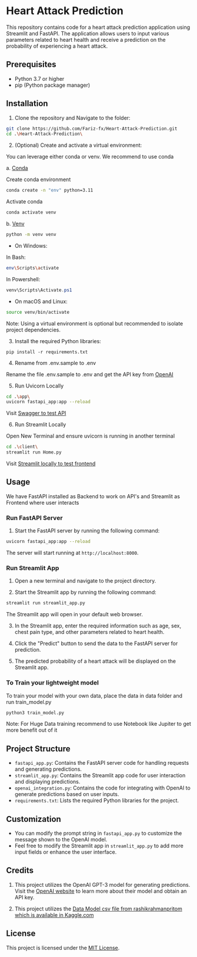# Heart Attack Prediction

This repository contains code for a heart attack prediction application using Streamlit and FastAPI. The application allows users to input various parameters related to heart health and receive a prediction on the probability of experiencing a heart attack.

## Prerequisites

- Python 3.7 or higher
- pip (Python package manager)

## Installation

1. Clone the repository and Navigate to the folder:

```bash
git clone https://github.com/Fariz-fx/Heart-Attack-Prediction.git
cd .\Heart-Attack-Prediction\
```

2. (Optional) Create and activate a virtual environment:

You can leverage either conda or venv. We recommend to use conda

a. [Conda](https://docs.conda.io/projects/conda/en/latest/user-guide/install/download.html)

Create conda environment

```bash
conda create -n "env" python=3.11
```

Activate conda

```bash
conda activate venv
```

b. [Venv](https://packaging.python.org/en/latest/guides/installing-using-pip-and-virtual-environments/#creating-a-virtual-environment)

```bash
python -m venv venv
```

- On Windows:

In Bash:

```bash
env\Scripts\activate
```

In Powershell:

```powershell
venv\Scripts\Activate.ps1
```

- On macOS and Linux:

```bash
source venv/bin/activate
```

Note: Using a virtual environment is optional but recommended to isolate project dependencies.

3. Install the required Python libraries:

```git
pip install -r requirements.txt
```

4. Rename from .env.sample to .env

Rename the file .env.sample to .env and get the API key from [OpenAI](https://platform.openai.com/account/api-keys)

5. Run Uvicorn Locally

```bash
cd .\app\
uvicorn fastapi_app:app --reload
```

Visit [Swagger to test API](http://localhost:8000/docs#/)

6. Run Streamlit Locally

Open New Terminal and ensure uvicorn is running in another terminal

```bash
cd .\client\
streamlit run Home.py
```

Visit [Streamlit locally to test frontend](http://localhost:8501/)

## Usage

We have FastAPI installed as Backend to work on API's and Streamlit as Frontend where user interacts

### Run FastAPI Server

1. Start the FastAPI server by running the following command:

```bash
uvicorn fastapi_app:app --reload
```

The server will start running at `http://localhost:8000`.

### Run Streamlit App

1. Open a new terminal and navigate to the project directory.

2. Start the Streamlit app by running the following command:

```bash
streamlit run streamlit_app.py
```

The Streamlit app will open in your default web browser.

3. In the Streamlit app, enter the required information such as age, sex, chest pain type, and other parameters related to heart health.

4. Click the "Predict" button to send the data to the FastAPI server for prediction.

5. The predicted probability of a heart attack will be displayed on the Streamlit app.

### To Train your lightweight model

To train your model with your own data, place the data in data folder and run train_model.py

```python
python3 train_model.py
```

Note: For Huge Data training recommend to use Notebook like Jupiter to get more benefit out of it

## Project Structure

- `fastapi_app.py`: Contains the FastAPI server code for handling requests and generating predictions.
- `streamlit_app.py`: Contains the Streamlit app code for user interaction and displaying predictions.
- `openai_integration.py`: Contains the code for integrating with OpenAI to generate predictions based on user inputs.
- `requirements.txt`: Lists the required Python libraries for the project.

## Customization

- You can modify the prompt string in `fastapi_app.py` to customize the message shown to the OpenAI model.
- Feel free to modify the Streamlit app in `streamlit_app.py` to add more input fields or enhance the user interface.

## Credits

1. This project utilizes the OpenAI GPT-3 model for generating predictions. Visit the [OpenAI website](https://openai.com/) to learn more about their model and obtain an API key.

2. This project utilizes the [Data Model csv file from rashikrahmanpritom which is available in Kaggle.com](https://www.kaggle.com/datasets/rashikrahmanpritom/heart-attack-analysis-prediction-dataset?resource=download)

## License

This project is licensed under the [MIT License](LICENSE).
